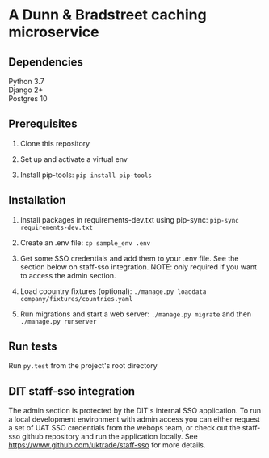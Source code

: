 # A Dunn & Bradstreet caching microservice

## Dependencies

Python 3.7  
Django 2+  
Postgres 10  

## Prerequisites 

1. Clone this repository

2. Set up and activate a virtual env

3. Install pip-tools: `pip install pip-tools`

## Installation

1. Install packages in requirements-dev.txt using pip-sync: `pip-sync requirements-dev.txt`

2. Create an .env file: `cp sample_env .env`

3. Get some SSO credentials and add them to your .env file. See the section below on staff-sso integration.
   NOTE: only required if you want to access the admin section.

4. Load coountry fixtures (optional): `./manage.py loaddata company/fixtures/countries.yaml`

4. Run migrations and start a web server: `./manage.py migrate` and then `./manage.py runserver`

## Run tests

Run `py.test` from the project's root directory

## DIT staff-sso integration

The admin section is protected by the DIT's internal SSO application.  To run a local development environment with admin
access you can either request a set of UAT SSO credentials from the webops team, or check out the staff-sso github
repository and run the application locally. See https://www.github.com/uktrade/staff-sso for more details.
